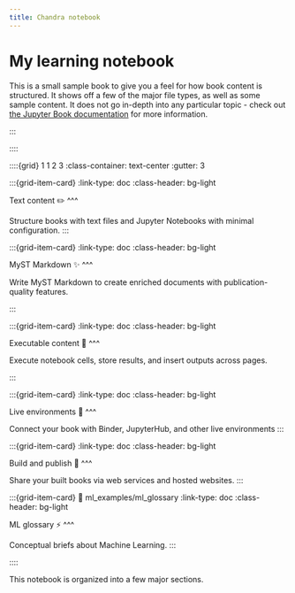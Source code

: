 ```yaml
---
title: Chandra notebook
---
```


# My learning notebook

This is a small sample book to give you a feel for how book content is
structured.
It shows off a few of the major file types, as well as some sample content.
It does not go in-depth into any particular topic - check out [the Jupyter Book documentation](https://jupyterbook.org) for more information.

:::

::::

::::{grid} 1 1 2 3
:class-container: text-center
:gutter: 3

:::{grid-item-card}
:link-type: doc
:class-header: bg-light

Text content ✏️
^^^

Structure books with text files and Jupyter Notebooks with minimal configuration.
:::

:::{grid-item-card}
:link-type: doc
:class-header: bg-light

MyST Markdown ✨
^^^

Write MyST Markdown to create enriched documents with publication-quality features.

:::

:::{grid-item-card}
:link-type: doc
:class-header: bg-light

Executable content 🔁
^^^

Execute notebook cells, store results, and insert outputs across pages.

:::

:::{grid-item-card}
:link-type: doc
:class-header: bg-light

Live environments 🚀
^^^

Connect your book with Binder, JupyterHub, and other live environments
:::

:::{grid-item-card}
:link-type: doc
:class-header: bg-light

Build and publish 🎁
^^^

Share your built books via web services and hosted websites.
:::

:::{grid-item-card}
:link: ml_examples/ml_glossary
:link-type: doc
:class-header: bg-light

ML glossary ⚡
^^^

Conceptual briefs about Machine Learning.
:::

::::

This notebook is organized into a few major sections.

```{tableofcontents}
```
